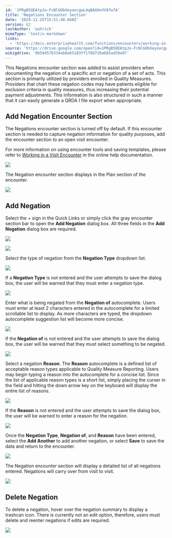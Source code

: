 ```yaml
---
id: '1PRgB5QEAtpJo-FcNlGObXeyoocgwL4qBAGHnVV07w7A'
title: 'Negations Encounter Section'
date: '2024-11-25T15:51:40.660Z'
version: 62
lastAuthor: 'auhrick'
mimeType: 'text/x-markdown'
links:
  - 'https://docs.enterprisehealth.com/functions/encounters/working-in-a-visit-encounter/'
source: 'https://drive.google.com/open?id=1PRgB5QEAtpJo-FcNlGObXeyoocgwL4qBAGHnVV07w7A'
wikigdrive: '9b54d57b334ab6e65183ff1f8d720a685ad59e87'
---
```

This Negations encounter section was added to assist providers when documenting the negation of a specific act or negation of a set of acts.  This section is primarily utilized by providers enrolled in Quality Measures. Providers that chart these negation codes may have patients eligible for exclusion criteria in quality measures, thus increasing their potential payment adjustments. This information is also structured in such a manner that it can easily generate a QRDA I file export when appropriate.

## Add Negation Encounter Section

The Negations encounter section is turned off by default. If this encounter section is needed to capture negation information for quality purposes, add the encounter section to an open visit encounter.

For more information on using encounter tools and saving templates, please refer to [Working in a Visit Encounter](https://docs.enterprisehealth.com/functions/encounters/working-in-a-visit-encounter/) in the online help documentation.

![](../negations-encounter-section.assets/cdce4c9d7ad5807929eb7fee9fc9be81.png)

The Negation encounter section displays in the Plan section of the encounter.

![](../negations-encounter-section.assets/a021b3b0187ecbe7f76803cce1d5403a.png)

## Add Negation

Select the + sign in the Quick Links or simply click the gray encounter section bar to open the **Add Negation** dialog box. All three fields in the **Add Negation** dialog box are required.

![](../negations-encounter-section.assets/b9c7a3dda61d36592d07e25888675101.png)

![](../negations-encounter-section.assets/67b700ec5f3e73b73bf85185e3a55b17.png)

Select the type of negation from the **Negation Type** dropdown list.

![](../negations-encounter-section.assets/8ed397fa9b121dc7d567597e0647b1ef.png)

If a **Negation Type** is not entered and the user attempts to save the dialog box, the user will be warned that they must enter a negation type.

![](../negations-encounter-section.assets/b6f393809dccae9c2afb53fd44b3998d.png)

Enter what is being negated from the **Negation of** autocomplete. Users must enter at least 2 characters entered in the autocomplete for a limited scrollable list to display. As more characters are typed, the dropdown autocomplete suggestion list will become more concise.

![](../negations-encounter-section.assets/ddf492fa9387c921a623eee9bbd78a90.png)

If the **Negation of** is not entered and the user attempts to save the dialog box, the user will be warned that they must select something to be negated.

![](../negations-encounter-section.assets/40095f03bcf1f4dbe7472ecd15bede52.png)

Select a negation **Reason**. The **Reason** autocomplete is a defined list of acceptable reason types applicable to Quality Measure Reporting.  Users may begin typing a reason into the autocomplete for a concise list. Since the list of applicable reason types is a short list, simply placing the curser in the field and hitting the down arrow key on the keyboard will display the entire list of reasons.

![](../negations-encounter-section.assets/47e65d4943be259755a5b210e8a70c65.png)

If the **Reason** is not entered and the user attempts to save the dialog box, the user will be warned to enter a reason for the negation.

![](../negations-encounter-section.assets/6c93e81680e81a4dcec3efd49dc653d0.png)

Once the **Negation Type**, **Negation of**, and **Reason** have been entered, select the **Add Another** to add another negation, or select **Save** to save the data and return to the encounter.

![](../negations-encounter-section.assets/2088d7239c3e2c8f234658fc93f84be8.png)

The Negation encounter section will display a detailed list of all negations entered. Negations will carry over from visit to visit.

![](../negations-encounter-section.assets/db8ca176d5a5c4fb262dab593ec5e674.png)

## Delete Negation

To delete a negation, hover over the negation summary to display a trashcan icon. There is currently not an edit option, therefore, users must delete and reenter negations if edits are required.

![](../negations-encounter-section.assets/a6ae19af84eed5eb4c24f229cbfc5e51.png)
